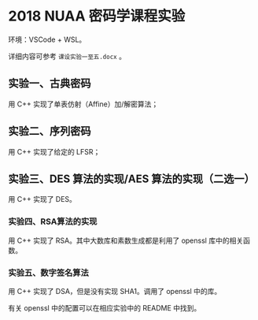 # 2018 NUAA 密码学课程实验

环境：VSCode + WSL。

详细内容可参考 `课设实验一至五.docx` 。

## 实验一、古典密码

用 C++ 实现了单表仿射（Affine）加/解密算法；

## 实验二、序列密码

用 C++ 实现了给定的 LFSR；

## 实验三、DES 算法的实现/AES 算法的实现（二选一）

用 C++ 实现了 DES。

### 实验四、RSA算法的实现

用 C++ 实现了 RSA。其中大数库和素数生成都是利用了 openssl 库中的相关函数。

### 实验五、数字签名算法

用 C++ 实现了 DSA，但是没有实现 SHA1。调用了 openssl 中的库。

有关 openssl 中的配置可以在相应实验中的 README 中找到。